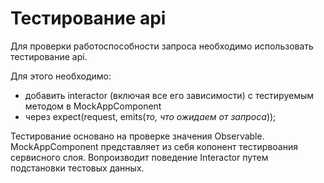 # Тестирование api

Для проверки работоспособности запроса необходимо использовать тестирование api.

Для этого необходимо:
- добавить interactor (включая все его зависимости) с тестируемым методом в MockAppComponent
- через expect(request, emits(*то, что ожидаем от запроса*));

Тестирование основано на проверке значения Observable.
MockAppComponent представляет из себя копонент тестирвоания сервисного слоя.
Вопроизводит поведение Interactor путем подстановки тестовых данных.